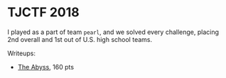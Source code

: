 # TJCTF 2018
I played as a part of team `pearl`, and we solved every challenge, placing 2nd overall and 1st out of U.S. high school teams.

Writeups:
- [The Abyss](theabyss.md), 160 pts